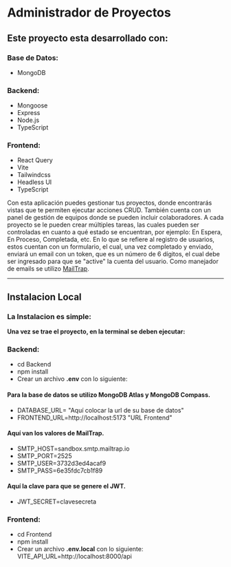 # Administrador de Proyectos

## Este proyecto esta desarrollado con:

### Base de Datos: 
- MongoDB

### Backend: 
- Mongoose
- Express
- Node.js
- TypeScript

 ### Frontend: 
- React Query
- Vite
- Tailwindcss
- Headless UI
- TypeScript

Con esta aplicación puedes gestionar tus proyectos, donde encontrarás vistas que te permiten ejecutar acciones CRUD. También cuenta con un panel de gestión de equipos donde se pueden incluir colaboradores. A cada proyecto se le pueden crear múltiples tareas, las cuales pueden ser controladas en cuanto a qué estado se encuentran, por ejemplo: En Espera, En Proceso, Completada, etc. En lo que se refiere al registro de usuarios, estos cuentan con un formulario, el cual, una vez completado y enviado, enviará un email con un token, que es un número de 6 dígitos, el cual debe ser ingresado para que se "active" la cuenta del usuario.
Como manejador de emails se utilizo [MailTrap](https://mailtrap.io/).

--------
## Instalacion Local

### La Instalacion es simple: 
**Una vez se trae el proyecto, en la terminal se deben ejecutar:**
### Backend:
- cd Backend
- npm install
- Crear un archivo **.env** con lo siguiente:
                
#### Para la base de datos se utilizo MongoDB Atlas y MongoDB Compass.
- DATABASE_URL= "Aquí colocar la url de su base de datos" 
- FRONTEND_URL=http://localhost:5173 "URL Frontend"

#### Aquí van los valores de MailTrap.
- SMTP_HOST=sandbox.smtp.mailtrap.io      
- SMTP_PORT=2525
- SMTP_USER=3732d3ed4acaf9
- SMTP_PASS=6e35fdc7cb1f89

#### Aquí la clave para que se genere el JWT.
- JWT_SECRET=clavesecreta

### Frontend: 
- cd Frontend
- npm install
- Crear un archivo **.env.local** con lo siguiente:
    VITE_API_URL=http://localhost:8000/api


